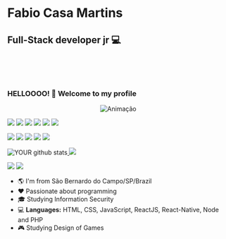 # **Fabio Casa Martins**
## Full-Stack developer jr :computer:

<br/><br/><br/>

### HELLOOOO! :wave: Welcome to my profile

<p align="center">
    <img src="https://camo.githubusercontent.com/cdbee60d64689371b2b2f9438037116e9fe7ee74/68747470733a2f2f6d656469612e67697068792e636f6d2f6d656469612f4c3152317476493973766b495777705659722f67697068792e676966" alt="Animação" style="max-width:100%;"/>
</p>

<img src="https://img.shields.io/badge/javascript%20-%23323330.svg?&style=for-the-badge&logo=javascript&logoColor=%23F7DF1E" /> <img src="https://img.shields.io/badge/html5%20-%23E34F26.svg?&style=for-the-badge&logo=html5&logoColor=white" /> <img src="https://img.shields.io/badge/css3%20-%231572B6.svg?&style=for-the-badge&logo=css3&logoColor=white" />  <img src="https://img.shields.io/badge/react%20-%2320232a.svg?&style=for-the-badge&logo=react&logoColor=%2361DAFB" /> <img src="https://img.shields.io/badge/react_native%20-%2320232a.svg?&style=for-the-badge&logo=react&logoColor=%2361DAFB" /> <img src="https://img.shields.io/badge/typescript%20-%2320232a.svg?&style=for-the-badge&logo=typescript&logoColor=%2361DAFB" /> 

<img src="https://img.shields.io/badge/node.js%20-%2343853D.svg?&style=for-the-badge&logo=node.js&logoColor=white" /> <img src="https://img.shields.io/badge/bootstrap%20-%23563D7C.svg?&style=for-the-badge&logo=bootstrap&logoColor=white" /> <img src="https://img.shields.io/badge/materialize%20-%23563D7C.svg?&style=for-the-badge&logo=materialize&logoColor=white" /> <img src="https://img.shields.io/badge/redux%20-%23593d88.svg?&style=for-the-badge&logo=redux&logoColor=white" /> <img src="https://img.shields.io/badge/php7%20-%2320232a.svg?&style=for-the-badge&logo=php&logoColor=%FFF" />

![YOUR github stats](https://github-readme-stats.vercel.app/api?username=FabioSM02)<a href= "https://github.com/FabioSM02/github-readme-stats">
    <img src= "https://github-readme-stats.vercel.app/api/top-langs/?username=FabioSM02&layout=compact" /></a>

[<img src="https://img.shields.io/badge/linkedin-%230077B5.svg?&style=for-the-badge&logo=linkedin&logoColor=white" />](https://www.linkedin.com/in/fabio-casa-martins/) <a href="mailto:fctrabnet@gmail.com" target="_blank"><img src ="https://img.shields.io/badge/gmail-D14836?&style=for-the-badge&logo=gmail&logoColor=white"></a>


 - 🌎 I'm from São Bernardo do Campo/SP/Brazil
 - :heart: Passionate about programming
 - :mortar_board: Studying Information Security
 - 💻 **Languages:** HTML, CSS, JavaScript, ReactJS, React-Native, Node and PHP
 - 🎮 Studying Design of Games
